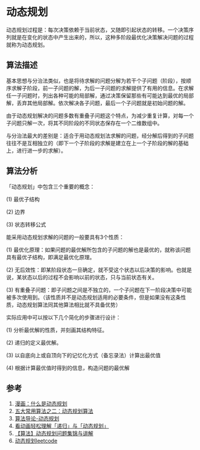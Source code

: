 # 动态规划

动态规划过程是：每次决策依赖于当前状态，又随即引起状态的转移。一个决策序列就是在变化的状态中产生出来的，所以，这种多阶段最优化决策解决问题的过程就称为动态规划。

## 算法描述

基本思想与分治法类似，也是将待求解的问题分解为若干个子问题（阶段），按顺序求解子阶段，前一子问题的解，为后一子问题的求解提供了有用的信息。在求解任一子问题时，列出各种可能的局部解，通过决策保留那些有可能达到最优的局部解，丢弃其他局部解。依次解决各子问题，最后一个子问题就是初始问题的解。

由于动态规划解决的问题多数有重叠子问题这个特点，为减少重复计算，对每一个子问题只解一次，将其不同阶段的不同状态保存在一个二维数组中。

与分治法最大的差别是：适合于用动态规划法求解的问题，经分解后得到的子问题往往不是互相独立的（即下一个子阶段的求解是建立在上一个子阶段的解的基础上，进行进一步的求解）。

## 算法分析

「动态规划」中包含三个重要的概念：

(1) 最优子结构

(2) 边界

(3) 状态转移公式

能采用动态规划求解的问题的一般要具有3个性质：

(1) 最优化原理：如果问题的最优解所包含的子问题的解也是最优的，就称该问题具有最优子结构，即满足最优化原理。

(2) 无后效性：即某阶段状态一旦确定，就不受这个状态以后决策的影响。也就是说，某状态以后的过程不会影响以前的状态，只与当前状态有关。

(3) 有重叠子问题：即子问题之间是不独立的，一个子问题在下一阶段决策中可能被多次使用到。（该性质并不是动态规划适用的必要条件，但是如果没有这条性质，动态规划算法同其他算法相比就不具备优势）

实际应用中可以按以下几个简化的步骤进行设计：

(1) 分析最优解的性质，并刻画其结构特征。

(2) 递归的定义最优解。

(3) 以自底向上或自顶向下的记忆化方式（备忘录法）计算出最优值

(4) 根据计算最优值时得到的信息，构造问题的最优解

## 参考

1. [漫画：什么是动态规划](https://juejin.im/post/5a29d52cf265da43333e4da7)
2. [五大常用算法之二：动态规划算法](https://www.cnblogs.com/steven_oyj/archive/2010/05/22/1741374.html)
3. [算法导论-动态规划](http://open.163.com/newview/movie/free?pid=M6UTT5U0I&mid=M6V2U1HL4)
4. [看动画轻松理解「递归」与「动态规划」](https://cxyxiaowu.com/articles/2019/04/04/1554345266086.html)
5. [【算法】动态规划问题集锦与讲解](https://segmentfault.com/a/1190000004498566)
6. [动态规划leetcode](https://hit-alibaba.github.io/interview/basic/algo/DP.html)
